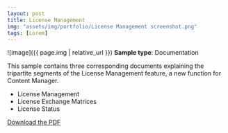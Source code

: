```yaml
---
layout: post
title: License Management
img: "assets/img/portfolio/License Management screenshot.png"
tags: [Lorem]
---
```


![image]({{ page.img | relative_url }})
**Sample type**: Documentation

This sample contains three corresponding documents explaining the tripartite segments of the License Management feature, a new function for Content Manager.
* License Management
* License Exchange Matrices
* License Status

[Download the PDF](_portfolio/scala-license-management.pdf)

